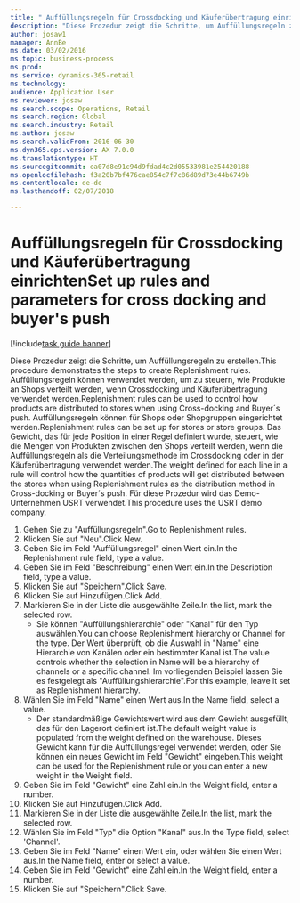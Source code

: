 ```yaml
--- 
title: " Auffüllungsregeln für Crossdocking und Käuferübertragung einrichten"
description: "Diese Prozedur zeigt die Schritte, um Auffüllungsregeln zu erstellen."
author: josaw1
manager: AnnBe
ms.date: 03/02/2016
ms.topic: business-process
ms.prod: 
ms.service: dynamics-365-retail
ms.technology: 
audience: Application User
ms.reviewer: josaw
ms.search.scope: Operations, Retail
ms.search.region: Global
ms.search.industry: Retail
ms.author: josaw
ms.search.validFrom: 2016-06-30
ms.dyn365.ops.version: AX 7.0.0
ms.translationtype: HT
ms.sourcegitcommit: ea07d8e91c94d9fdad4c2d05533981e254420188
ms.openlocfilehash: f3a20b7bf476cae854c7f7c86d89d73e44b6749b
ms.contentlocale: de-de
ms.lasthandoff: 02/07/2018

---
```

# <a name="set-up-rules-and-parameters-for-cross-docking-and-buyers-push"></a><span data-ttu-id="fd4c1-103"> Auffüllungsregeln für Crossdocking und Käuferübertragung einrichten</span><span class="sxs-lookup"><span data-stu-id="fd4c1-103">Set up rules and parameters for cross docking and buyer's push</span></span>

[!include[task guide banner](../includes/task-guide-banner.md)]

<span data-ttu-id="fd4c1-104">Diese Prozedur zeigt die Schritte, um Auffüllungsregeln zu erstellen.</span><span class="sxs-lookup"><span data-stu-id="fd4c1-104">This procedure demonstrates the steps to create Replenishment rules.</span></span> <span data-ttu-id="fd4c1-105">Auffüllungsregeln können verwendet werden, um zu steuern, wie Produkte an Shops verteilt werden, wenn Crossdocking und Käuferübertragung verwendet werden.</span><span class="sxs-lookup"><span data-stu-id="fd4c1-105">Replenishment rules can be used to control how products are distributed to stores when using Cross-docking and Buyer´s push.</span></span> <span data-ttu-id="fd4c1-106">Auffüllungsregeln können für Shops oder Shopgruppen eingerichtet werden.</span><span class="sxs-lookup"><span data-stu-id="fd4c1-106">Replenishment rules can be set up for stores or store groups.</span></span> <span data-ttu-id="fd4c1-107">Das Gewicht, das für jede Position in einer Regel definiert wurde, steuert, wie die Mengen von Produkten zwischen den Shops verteilt werden, wenn die Auffüllungsregeln als die Verteilungsmethode im Crossdocking oder in der Käuferübertragung verwendet werden.</span><span class="sxs-lookup"><span data-stu-id="fd4c1-107">The weight defined for each line in a rule will control how the quantities of products will get distributed between the stores when using Replenishment rules as the distribution method in Cross-docking or Buyer´s push.</span></span> <span data-ttu-id="fd4c1-108">Für diese Prozedur wird das Demo-Unternehmen USRT verwendet.</span><span class="sxs-lookup"><span data-stu-id="fd4c1-108">This procedure uses the USRT demo company.</span></span>

1. <span data-ttu-id="fd4c1-109">Gehen Sie zu "Auffüllungsregeln".</span><span class="sxs-lookup"><span data-stu-id="fd4c1-109">Go to Replenishment rules.</span></span>
2. <span data-ttu-id="fd4c1-110">Klicken Sie auf "Neu".</span><span class="sxs-lookup"><span data-stu-id="fd4c1-110">Click New.</span></span>
3. <span data-ttu-id="fd4c1-111">Geben Sie im Feld "Auffüllungsregel" einen Wert ein.</span><span class="sxs-lookup"><span data-stu-id="fd4c1-111">In the Replenishment rule field, type a value.</span></span>
4. <span data-ttu-id="fd4c1-112">Geben Sie im Feld "Beschreibung" einen Wert ein.</span><span class="sxs-lookup"><span data-stu-id="fd4c1-112">In the Description field, type a value.</span></span>
5. <span data-ttu-id="fd4c1-113">Klicken Sie auf "Speichern".</span><span class="sxs-lookup"><span data-stu-id="fd4c1-113">Click Save.</span></span>
6. <span data-ttu-id="fd4c1-114">Klicken Sie auf Hinzufügen.</span><span class="sxs-lookup"><span data-stu-id="fd4c1-114">Click Add.</span></span>
7. <span data-ttu-id="fd4c1-115">Markieren Sie in der Liste die ausgewählte Zeile.</span><span class="sxs-lookup"><span data-stu-id="fd4c1-115">In the list, mark the selected row.</span></span>
    * <span data-ttu-id="fd4c1-116">Sie können "Auffüllungshierarchie" oder "Kanal" für den Typ auswählen.</span><span class="sxs-lookup"><span data-stu-id="fd4c1-116">You can choose Replenishment hierarchy or Channel for the type.</span></span> <span data-ttu-id="fd4c1-117">Der Wert überprüft, ob die Auswahl in "Name" eine Hierarchie von Kanälen oder ein bestimmter Kanal ist.</span><span class="sxs-lookup"><span data-stu-id="fd4c1-117">The value controls whether the selection in Name will be a hierarchy of channels or a specific channel.</span></span>  <span data-ttu-id="fd4c1-118">Im vorliegenden Beispiel lassen Sie es festgelegt als "Auffüllungshierarchie".</span><span class="sxs-lookup"><span data-stu-id="fd4c1-118">For this example, leave it set as Replenishment hierarchy.</span></span>  
8. <span data-ttu-id="fd4c1-119">Wählen Sie im Feld "Name" einen Wert aus.</span><span class="sxs-lookup"><span data-stu-id="fd4c1-119">In the Name field, select a value.</span></span>
    * <span data-ttu-id="fd4c1-120">Der standardmäßige Gewichtswert wird aus dem Gewicht ausgefüllt, das für den Lagerort definiert ist.</span><span class="sxs-lookup"><span data-stu-id="fd4c1-120">The default weight value is populated from the weight defined on the warehouse.</span></span>  <span data-ttu-id="fd4c1-121">Dieses Gewicht kann für die Auffüllungsregel verwendet werden, oder Sie können ein neues Gewicht im Feld "Gewicht" eingeben.</span><span class="sxs-lookup"><span data-stu-id="fd4c1-121">This weight can be used for the Replenishment rule or you can enter a new weight in the Weight field.</span></span>  
9. <span data-ttu-id="fd4c1-122">Geben Sie im Feld "Gewicht" eine Zahl ein.</span><span class="sxs-lookup"><span data-stu-id="fd4c1-122">In the Weight field, enter a number.</span></span>
10. <span data-ttu-id="fd4c1-123">Klicken Sie auf Hinzufügen.</span><span class="sxs-lookup"><span data-stu-id="fd4c1-123">Click Add.</span></span>
11. <span data-ttu-id="fd4c1-124">Markieren Sie in der Liste die ausgewählte Zeile.</span><span class="sxs-lookup"><span data-stu-id="fd4c1-124">In the list, mark the selected row.</span></span>
12. <span data-ttu-id="fd4c1-125">Wählen Sie im Feld "Typ" die Option "Kanal" aus.</span><span class="sxs-lookup"><span data-stu-id="fd4c1-125">In the Type field, select 'Channel'.</span></span>
13. <span data-ttu-id="fd4c1-126">Geben Sie im Feld "Name" einen Wert ein, oder wählen Sie einen Wert aus.</span><span class="sxs-lookup"><span data-stu-id="fd4c1-126">In the Name field, enter or select a value.</span></span>
14. <span data-ttu-id="fd4c1-127">Geben Sie im Feld "Gewicht" eine Zahl ein.</span><span class="sxs-lookup"><span data-stu-id="fd4c1-127">In the Weight field, enter a number.</span></span>
15. <span data-ttu-id="fd4c1-128">Klicken Sie auf "Speichern".</span><span class="sxs-lookup"><span data-stu-id="fd4c1-128">Click Save.</span></span>


